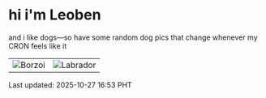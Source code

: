 # hi i'm Leoben

and i like dogs—so have some random dog pics that change whenever my CRON feels like it

|  |  |
|--------|----------|
| ![Borzoi](https://random-dog-vercel.vercel.app/api/random-borzoi?v=1761555219) | ![Labrador](https://random-dog-vercel.vercel.app/api/random-labrador?v=1761555219) |

Last updated: 2025-10-27 16:53 PHT
